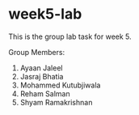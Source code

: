 # week5-lab


This is the group lab task for week 5.

Group Members:
1. Ayaan Jaleel
2. Jasraj Bhatia
3. Mohammed Kutubjiwala
4. Reham Salman
5. Shyam Ramakrishnan
